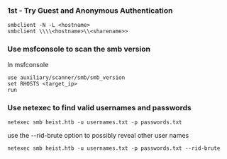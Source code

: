 ### 1st - Try Guest and Anonymous Authentication

	smbclient -N -L <hostname>
	smbclient \\\\<hostname>\\<sharename>>

### Use msfconsole to scan the smb version

In msfconsole

	use auxiliary/scanner/smb/smb_version
	set RHOSTS <target_ip>
	run

### Use netexec to find valid usernames and passwords

	netexec smb heist.htb -u usernames.txt -p passwords.txt

use the --rid-brute option to possibly reveal other user names

	netexec smb heist.htb -u usernames.txt -p passwords.txt --rid-brute

